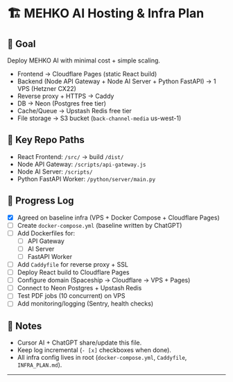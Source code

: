 # 🏗️ MEHKO AI Hosting & Infra Plan

## 🎯 Goal
Deploy MEHKO AI with minimal cost + simple scaling.
- Frontend → Cloudflare Pages (static React build)
- Backend (Node API Gateway + Node AI Server + Python FastAPI) → 1 VPS (Hetzner CX22)
- Reverse proxy + HTTPS → Caddy
- DB → Neon (Postgres free tier)
- Cache/Queue → Upstash Redis free tier
- File storage → S3 bucket (`back-channel-media` us-west-1)

## 📂 Key Repo Paths
- React Frontend: `/src/` → build `/dist/`
- Node API Gateway: `/scripts/api-gateway.js`
- Node AI Server: `/scripts/`
- Python FastAPI Worker: `/python/server/main.py`

## 📝 Progress Log
- [x] Agreed on baseline infra (VPS + Docker Compose + Cloudflare Pages)
- [ ] Create `docker-compose.yml` (baseline written by ChatGPT)
- [ ] Add Dockerfiles for:
  - [ ] API Gateway
  - [ ] AI Server
  - [ ] FastAPI Worker
- [ ] Add `Caddyfile` for reverse proxy + SSL
- [ ] Deploy React build to Cloudflare Pages
- [ ] Configure domain (Spaceship → Cloudflare → VPS + Pages)
- [ ] Connect to Neon Postgres + Upstash Redis
- [ ] Test PDF jobs (10 concurrent) on VPS
- [ ] Add monitoring/logging (Sentry, health checks)

## 🔑 Notes
- Cursor AI + ChatGPT share/update this file.
- Keep log incremental (`- [x]` checkboxes when done).
- All infra config lives in root (`docker-compose.yml`, `Caddyfile`, `INFRA_PLAN.md`).

---
